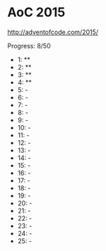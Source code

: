 AoC 2015
====

http://adventofcode.com/2015/


Progress: 8/50

- 1:      **
- 2:      **
- 3:      **
- 4:      **
- 5:      -
- 6:      -
- 7:      -
- 8:      -
- 9:      -
- 10:     -
- 11:     -
- 12:     -
- 13:     -
- 14:     -
- 15:     -
- 16:     -
- 17:     -
- 18:     -
- 19:     -
- 20:     -
- 21:     -
- 22:     -
- 23:     -
- 24:     -
- 25:     -